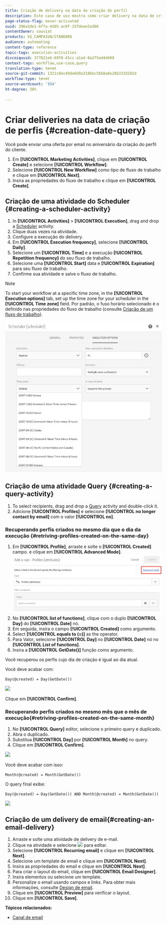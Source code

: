 ```yaml
---
title: Criação de delivery na data de criação do perfil
description: Este caso de uso mostra como criar delivery na data de criação do perfil.
page-status-flag: never-activated
uuid: 396a3de1-6ffa-4385-ac9f-15fdeae5a366
contentOwner: sauviat
products: SG_CAMPAIGN/STANDARD
audience: automating
content-type: reference
topic-tags: execution-activities
discoiquuid: 377821e6-69f8-41cc-a1ad-8a2f5ed4d409
context-tags: workflow,use-case,query
translation-type: tm+mt
source-git-commit: 1321c84c49de6d9a318bbc5bb8a0e28b332d2b5d
workflow-type: tm+mt
source-wordcount: '354'
ht-degree: 38%

---
```



# Criar deliveries na data de criação de perfis {#creation-date-query}

Você pode enviar uma oferta por email no aniversário da criação do perfil do cliente.

1. Em **[!UICONTROL Marketing Activities]**, clique em **[!UICONTROL Create]** e selecione **[!UICONTROL Workflow]**.
1. Selecione **[!UICONTROL New Workflow]** como tipo de fluxo de trabalho e clique em **[!UICONTROL Next]**.
1. Insira as propriedades do fluxo de trabalho e clique em **[!UICONTROL Create]**.

## Criação de uma atividade do Scheduler {#creating-a-scheduler-activity}

1. In **[!UICONTROL Activities]** > **[!UICONTROL Execution]**, drag and drop a [Scheduler](../../automating/using/scheduler.md) activity.
1. Clique duas vezes na atividade.
1. Configure a execução do delivery.
1. Em **[!UICONTROL Execution frequency]**, selecione **[!UICONTROL Daily]**.
1. Selecione um **[!UICONTROL Time]** e a execução **[!UICONTROL Repetition frequency]** do seu fluxo de trabalho.
1. Selecione uma **[!UICONTROL Start]** data e **[!UICONTROL Expiration]** para seu fluxo de trabalho.
1. Confirme sua atividade e salve o fluxo de trabalho.

>[!NOTE]
>
>To start your workflow at a specific time zone, in the **[!UICONTROL Execution options]** tab, set up the time zone for your scheduler in the **[!UICONTROL Time zone]** field. Por padrão, o fuso horário selecionado é o definido nas propriedades do fluxo de trabalho (consulte [Criação de um fluxo de trabalho](../../automating/using/building-a-workflow.md)).

![](assets/time_zone.png)

## Criação de uma atividade Query {#creating-a-query-activity}

1. To select recipients, drag and drop a [Query](../../automating/using/query.md) activity and double-click it.
1. Adicione **[!UICONTROL Profiles]** e selecione **[!UICONTROL no longer contact by email]** com o valor **[!UICONTROL no]**.

### Recuperando perfis criados no mesmo dia que o dia da execução {#retriving-profiles-created-on-the-same-day}

1. Em **[!UICONTROL Profile]**, arraste e solte o **[!UICONTROL Created]** campo. e clique em **[!UICONTROL Advanced Mode]**.
   ![](assets/advanced_mode.png)
1. No **[!UICONTROL list of functions]**, clique com o duplo **[!UICONTROL Day]** do **[!UICONTROL Date]** nó.
1. Em seguida, insira o campo **[!UICONTROL Created]** como argumento.
1. Select **[!UICONTROL equals to (=)]** as the operator.
1. Para Valor, selecione **[!UICONTROL Day]** no **[!UICONTROL Date]** nó no **[!UICONTROL List of functions]**.
1. Insira a **[!UICONTROL GetDate()]** função como argumento.

Você recuperou os perfis cujo dia de criação é igual ao dia atual.

Você deve acabar com:

```Day(@created) = Day(GetDate())```

![](assets/day_creation_query.png)

Clique em **[!UICONTROL Confirm]**.

### Recuperando perfis criados no mesmo mês que o mês de execução{#retriving-profiles-created-on-the-same-month}

1. No **[!UICONTROL Query]** editor, selecione o primeiro query e duplicado.
1. Abra o duplicado.
1. Substitua **[!UICONTROL Day]** por **[!UICONTROL Month]** no query.
1. Clique em **[!UICONTROL Confirm]**.

![](assets/month_rule.png)

Você deve acabar com isso:

``` Month(@created) = Month(GetDate()) ```

O query final exibe:

```Day(@created) = Day(GetDate()) AND Month(@created) = Month(GetDate())```

![](assets/expression_editor_1.png)

## Criação de um delivery de email{#creating-an-email-delivery}

1. Arraste e solte uma atividade de delivery [](../../automating/using/email-delivery.md) de e-mail.
1. Clique na atividade e selecione ![](assets/edit_darkgrey-24px.png) para editar.
1. Selecione **[!UICONTROL Recurring email]** e clique em **[!UICONTROL Next]**.
1. Selecione um template de email e clique em **[!UICONTROL Next]**.
1. Insira as propriedades do email e clique em **[!UICONTROL Next]**.
1. Para criar o layout do email, clique em **[!UICONTROL Email Designer]**.
1. Insira elementos ou selecione um template.
1. Personalize o email usando campos e links.
Para obter mais informações, consulte [Design de email](../../designing/using/designing-from-scratch.md#designing-an-email-content-from-scratch).
1. Clique em **[!UICONTROL Preview]** para verificar o layout.
1. Clique em **[!UICONTROL Save]**.

**Tópicos relacionados:**

* [Canal de email](../../channels/using/creating-an-email.md)
